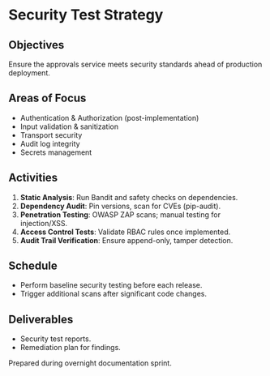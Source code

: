# Security Test Strategy

## Objectives
Ensure the approvals service meets security standards ahead of production deployment.

## Areas of Focus
- Authentication & Authorization (post-implementation)
- Input validation & sanitization
- Transport security
- Audit log integrity
- Secrets management

## Activities
1. **Static Analysis**: Run Bandit and safety checks on dependencies.
2. **Dependency Audit**: Pin versions, scan for CVEs (pip-audit).
3. **Penetration Testing**: OWASP ZAP scans; manual testing for injection/XSS.
4. **Access Control Tests**: Validate RBAC rules once implemented.
5. **Audit Trail Verification**: Ensure append-only, tamper detection.

## Schedule
- Perform baseline security testing before each release.
- Trigger additional scans after significant code changes.

## Deliverables
- Security test reports.
- Remediation plan for findings.

Prepared during overnight documentation sprint.
